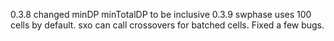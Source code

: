 0.3.8 changed minDP minTotalDP to be inclusive
0.3.9 swphase uses 100 cells by default. sxo can call crossovers for batched cells. Fixed a few bugs.

